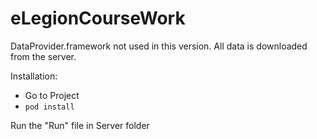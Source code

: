 # eLegionCourseWork
DataProvider.framework not used in this version. All data is downloaded from the server.

Installation: 
- Go to Project
- `pod install`

Run the "Run" file in Server folder  
